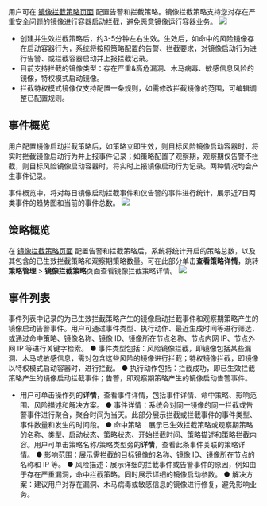 用户可在 [镜像拦截策略页面]() 配置告警和拦截策略。镜像拦截策略支持您对存在严重安全问题的镜像进行容器启动拦截，避免恶意镜像运行容器业务。
![](https://qcloudimg.tencent-cloud.cn/raw/bd80e92d4719078b802fbb79253e3d50.png)
- 创建并生效拦截策略后，约3-5分钟左右生效。生效后，如命中的风险镜像存在启动容器行为，系统将按照策略配置的告警、拦截要求，对镜像启动行为进行告警、或拦截容器启动并上报拦截记录。
-  目前支持拦截的镜像类型：存在严重&高危漏洞、木马病毒、敏感信息风险的镜像，特权模式启动镜像。
-  拦截特权模式镜像仅支持配置一条规则，如需修改拦截镜像的范围，可编辑调整已配置规则。


## 事件概览
用户配置镜像启动拦截策略后，如策略立即生效，则目标风险镜像启动容器时，将实时拦截镜像启动行为并上报事件记录；如策略配置了观察期，观察期仅告警不拦截，则目标风险镜像启动容器时，将实时上报镜像启动行为记录。两种情况均会产生事件记录。

事件概览中，将对每日镜像启动拦截事件和仅告警的事件进行统计，展示近7日两类事件的趋势图和当前的事件总数。
![](https://qcloudimg.tencent-cloud.cn/raw/94f82b16718e97a44ff47bfa99c88269.png)

## 策略概览
在 [镜像拦截策略页面]() 配置告警和拦截策略后，系统将统计开启的策略总数，以及其包含的已生效拦截策略和观察期策略数量。可在此部分单击**查看策略详情**，跳转**策略管理** > **镜像拦截策略**页面查看镜像拦截策略详情。
![](https://qcloudimg.tencent-cloud.cn/raw/def39f6f29428422cd5892037f888bce.png)

## 事件列表
事件列表中记录的为已生效拦截策略产生的镜像启动拦截事件和观察期策略产生的镜像启动告警事件。用户可通过事件类型、执行动作、最近生成时间等进行筛选，或通过命中策略、镜像名称、镜像 ID、镜像所在节点名称、节点内网 IP、节点外网 IP 等进行关键字检索。
● 事件类型包括：风险镜像拦截，即镜像包括某些漏洞、木马或敏感信息，需对包含这些风险的镜像进行拦截；特权镜像拦截，即镜像以特权模式启动容器时，进行拦截。
● 执行动作包括：拦截成功，即已生效拦截策略产生的镜像启动拦截事件；告警，即观察期策略产生的镜像启动告警事件。
- 用户可单击操作列的**详情**，查看事件详情，包括事件详情、命中策略、影响范围、风险描述和解决方案。
● 事件详情：系统会对同一镜像的同一拦截或告警事件进行聚合，聚合时间为当天。此部分展示拦截或拦截事件的事件类型、事件数量和发生的时间段。
● 命中策略：展示已生效拦截策略或观察期策略的名称、类型、启动状态、策略状态、开始拦截时间、策略描述和策略拦截内容。用户可单击策略名称/策略类型旁的**详情**，查看此条事件关联的策略详情。
● 影响范围：展示需拦截的目标镜像的名称、镜像 ID、镜像所在节点的名称和 IP 等。
● 风险描述：展示详细的拦截事件或告警事件的原因，例如由于存在严重漏洞，命中拦截策略。同时展示详细的镜像启动参数。
● 解决方案：建议用户对存在漏洞、木马病毒或敏感信息的镜像进行修复，避免影响业务。


